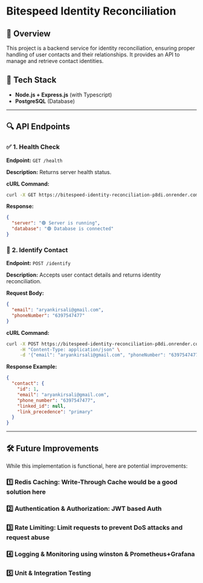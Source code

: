 # Bitespeed Identity Reconciliation

## 📌 Overview
This project is a backend service for identity reconciliation, ensuring proper handling of user contacts and their relationships. It provides an API to manage and retrieve contact identities.

## 🚀 Tech Stack
- **Node.js + Express.js** (with Typescript)
- **PostgreSQL** (Database)

---

## 🔍 API Endpoints

### ✅ **1. Health Check**
**Endpoint:** `GET /health`

**Description:** Returns server health status.

**cURL Command:**
```sh
curl -X GET https://bitespeed-identity-reconciliation-p8di.onrender.com/health
```
**Response:**
```json
{
  "server": "🟢 Server is running",
  "database": "🟢 Database is connected"
}
```

### 🔎 **2. Identify Contact**
**Endpoint:** `POST /identify`

**Description:** Accepts user contact details and returns identity reconciliation.

**Request Body:**
```json
{
  "email": "aryankirsali@gmail.com",
  "phoneNumber": "6397547477"
}
```

**cURL Command:**
```sh
curl -X POST https://bitespeed-identity-reconciliation-p8di.onrender.com/identify \
     -H "Content-Type: application/json" \
     -d '{"email": "aryankirsali@gmail.com", "phoneNumber": "6397547477"}'
```

**Response Example:**
```json
{
  "contact": {
    "id": 1,
    "email": "aryankirsali@gmail.com",
    "phone_number": "6397547477",
    "linked_id": null,
    "link_precedence": "primary"
  }
}
```

---

## 🛠 Future Improvements
While this implementation is functional, here are potential improvements:

### 1️⃣ **Redis Caching: Write-Through Cache would be a good solution here**

### 2️⃣ **Authentication & Authorization: JWT based Auth**

### 3️⃣ **Rate Limiting: Limit requests to prevent DoS attacks and request abuse**

### 4️⃣ **Logging & Monitoring using winston & Prometheus+Grafana**

### 5️⃣ **Unit & Integration Testing**

